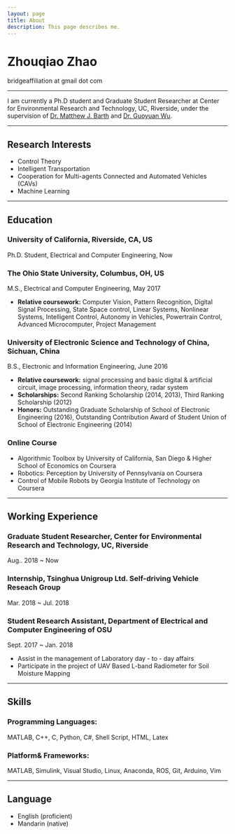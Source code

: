 ```yaml
---
layout: page
title: About
description: This page describes me.
---
```


# Zhouqiao Zhao

bridgeaffiliation at gmail dot com

-----

I am currently a Ph.D student and Graduate Student Researcher at Center for Environmental Research and Technology, UC, Riverside, under the supervision of [Dr. Matthew J. Barth](https://scholar.google.com/citations?user=ENaX0PEAAAAJ&hl=en) and [Dr. Guoyuan Wu](https://scholar.google.com/citations?hl=en&user=74oaZ14AAAAJ).

-----


## Research Interests

* Control Theory
* Intelligent Transportation
* Cooperation for Multi-agents Connected and Automated Vehicles (CAVs)
* Machine Learning

----

## Education

### University of California, Riverside, CA, US

Ph.D. Student, Electrical and Computer Engineering, Now

### The Ohio State University, Columbus, OH, US

M.S., Electrical and Computer Engineering, May 2017
* **Relative coursework:** Computer Vision, Pattern Recognition, Digital Signal Processing, State Space control, Linear Systems, Nonlinear Systems, Intelligent Control, Autonomy in Vehicles, Powertrain Control, Advanced Microcomputer, Project Management

### University of Electronic Science and Technology of China, Sichuan, China
B.S., Electronic and Information Engineering, June 2016
* **Relative coursework:** signal processing and basic digital & artificial circuit, image processing, information theory, radar system
* **Scholarships:** Second Ranking Scholarship (2014, 2013), Third Ranking Scholarship (2012)
* **Honors:** Outstanding Graduate Scholarship of School of Electronic Engineering (2016), Outstanding Contribution Award of Student Union of School of Electronic Engineering (2014)
### Online Course
* Algorithmic Toolbox by University of California, San Diego & Higher School of Economics on Coursera
* Robotics: Perception by University of Pennsylvania on Coursera
* Control of Mobile Robots by Georgia Institute of Technology on Coursera

----

## Working Experience
### Graduate Student Researcher, Center for Environmental Research and Technology, UC, Riverside
Aug.. 2018 ~ Now
### Internship, Tsinghua Unigroup Ltd. Self-driving Vehicle Reseach Group
Mar. 2018 ~ Jul. 2018
### Student Research Assistant,  Department of Electrical and Computer Engineering of OSU
Sept. 2017 ~ Jan. 2018
* Assist in the management of Laboratory day - to - day affairs
* Participate in the project of UAV Based L-band Radiometer for Soil Moisture Mapping

----

## Skills

### Programming Languages:
MATLAB, C++, C, Python, C#, Shell Script, HTML, Latex
### Platform& Frameworks:
MATLAB, Simulink, Visual Studio, Linux, Anaconda, ROS, Git, Arduino, Vim

----

## Language

* English (proficient)
* Mandarin (native)